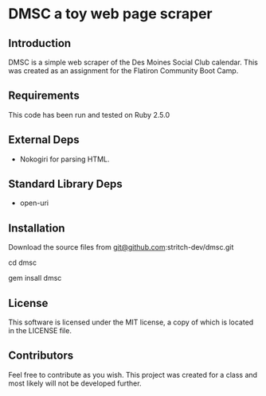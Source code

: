 # DMSC a toy web page scraper

## Introduction 

DMSC is a simple web scraper of the Des Moines Social Club calendar.  This was created as an assignment for the Flatiron Community Boot Camp.

## Requirements

This code has been run and tested on Ruby 2.5.0

## External Deps

* Nokogiri for parsing HTML.

## Standard Library Deps

* open-uri

## Installation

Download the source files from git@github.com:stritch-dev/dmsc.git

  cd dmsc

  gem insall dmsc

## License  

This software is licensed under the MIT license, a copy of which is located in the LICENSE file.

## Contributors

Feel free to contribute as you wish.  This project was created for a class and most likely will not be developed further.
